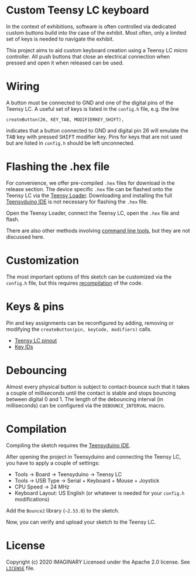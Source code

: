 # Custom Teensy LC keyboard

In the context of exhibitions, software is often controlled via dedicated custom buttons build into the case of the exhibit. Most often, only a limited set of keys is needed to navigate the exhibit. 

This project aims to aid custom keyboard creation using a Teensy LC micro controller. All push buttons that close an electrical connection when pressed and open it when released can be used.

# Wiring

A button must be connected to GND and one of the digital pins of the Teensy LC.
A useful set of keys is listed in the `config.h` file, e.g. the line
```
createButton(26, KEY_TAB, MODIFIERKEY_SHIFT),
```
indicates that a button connected to GND and digital pin 26 will emulate the <kbd>TAB</kbd> key with pressed <kbd>SHIFT</kbd> modifier key. Pins for keys that are not used but are listed in `config.h` should be left unconnected.

# Flashing the .hex file

For convenience, we offer pre-compiled `.hex` files for download in the release section.
The device specific `.hex` file can be flashed onto the Teensy LC via the [Teensy Loader](https://www.pjrc.com/teensy/loader.html). Downloading and installing the
full [Teensyduino IDE](https://www.pjrc.com/teensy/teensyduino.html) is not necessary for flashing the `.hex` file.

Open the Teensy Loader, connect the Teensy LC, open the `.hex` file and flash.

There are also other methods involving [command line tools](https://www.pjrc.com/teensy/loader_cli.html), but they are not discussed here.

# Customization

The most important options of this sketch can be customized via the `config.h`
file, but this requires [recompilation](#Compilation) of the code.

# Keys & pins

Pin and key assignments can be reconfigured by adding, removing or modifying the `createButton(pin, keyCode, modifiers)` calls.

 - [Teensy LC pinout](https://www.pjrc.com/teensy/pinout.html)
 - [Key IDs](https://www.pjrc.com/teensy/td_keyboard.html)

# Debouncing

Almost every physical button is subject to contact-bounce such that it takes a couple of milliseconds until the contact is stable and stops bouncing between digital 0 and 1. The length of the debouncing interval (in milliseconds) can be configured via the `DEBOUNCE_INTERVAL` macro.

# Compilation

Compiling the sketch requires the [Teensyduino IDE](https://www.pjrc.com/teensy/teensyduino.html).

After opening the project in Teensyduino and connecting the Teensy LC, you have to apply a couple of settings:
- Tools -> Board -> Teensyduino -> Teensy LC
- Tools -> USB Type -> Serial + Keyboard + Mouse + Joystick
- CPU Speed -> 24 MHz
- Keyboard Layout: US English (or whatever is needed for your `config.h` modifications)

Add the `Bounce2` library (`~2.53.0`) to the sketch.

Now, you can verify and upload your sketch to the Teensy LC.

# License

Copyright (c) 2020 IMAGINARY Licensed under the Apache 2.0 license. See [`LICENSE`](LICENSE) file.
